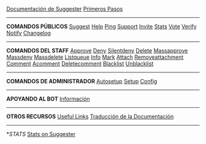 [Documentación de Suggester](es/)
[Primeros Pasos](es/getting-started.md)

---

**COMANDOS PÚBLICOS**
[Suggest](es/all/suggest.md)
[Help](es/all/help.md)
[Ping](es/all/ping.md)
[Support](es/all/support.md)
[Invite](es/all/invite.md)
[Stats](es/all/stats.md)
[Vote](es/all/vote.md)
[Verify](es/all/verify.md)
[Notify](es/all/notify.md)
[Changelog](es/all/changelog.md)

---

**COMANDOS DEL STAFF**
[Approve](es/staff/approve.md)
[Deny](es/staff/deny.md)
[Silentdeny](es/staff/silentdeny.md)
[Delete](es/staff/delete.md)
[Massapprove](es/staff/massapprove.md)
[Massdeny](es/staff/massdeny.md)
[Massdelete](es/staff/massdelete.md)
[Listqueue](es/staff/listqueue.md)
[Info](es/staff/info.md)
[Mark](es/staff/mark.md)
[Attach](es/staff/attach.md)
[Removeattachment](es/staff/removeattachment.md)
[Comment](es/staff/comment.md)
[Acomment](es/staff/acomment.md)
[Deletecomment](es/staff/deletecomment.md)
[Blacklist](es/staff/blacklist.md)
[Unblacklist](es/staff/unblacklist.md)

---

**COMANDOS DE ADMINISTRADOR**
[Autosetup](es/admin/autosetup.md)
[Setup](es/admin/setup.md)
[Config](es/admin/config.md)

---

**APOYANDO AL BOT**
[Información](es/supporting/info.md)

---

**OTROS RECURSOS**
[Useful Links](es/usefullinks.md)
[Traducción de la Documentación](es/translation.md)

---

**STATS*
[Stats on Suggester](es/botstats.md)
